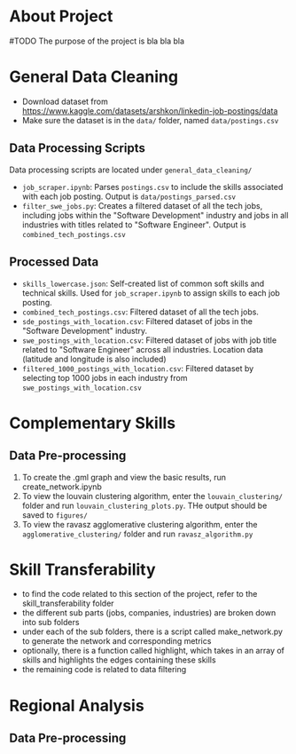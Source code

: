 # About Project
#TODO
The purpose of the project is bla bla bla

# General Data Cleaning
- Download dataset from https://www.kaggle.com/datasets/arshkon/linkedin-job-postings/data
- Make sure the dataset is in the `data/` folder, named `data/postings.csv`

## Data Processing Scripts
Data processing scripts are located under `general_data_cleaning/`
- `job_scraper.ipynb`: Parses `postings.csv` to include the skills associated with each job posting. Output is `data/postings_parsed.csv` 
- `filter_swe_jobs.py`: Creates a filtered dataset of all the tech jobs, including jobs within the "Software Development" industry and jobs in all industries with titles related to "Software Engineer". Output is `combined_tech_postings.csv`

## Processed Data
- `skills_lowercase.json`: Self-created list of common soft skills and technical skills. Used for `job_scraper.ipynb` to assign skills to each job posting.
- `combined_tech_postings.csv`: Filtered dataset of all the tech jobs.
- `sde_postings_with_location.csv`: Filtered dataset of jobs in the "Software Development" industry.
- `swe_postings_with_location.csv`: Filtered dataset of jobs with job title related to "Software Engineer" across all industries. Location data (latitude and longitude is also included)
- `filtered_1000_postings_with_location.csv`: Filtered dataset by selecting top 1000 jobs in each industry from `swe_postings_with_location.csv`


# Complementary Skills

## Data Pre-processing

1. To create the .gml graph and view the basic results, run create_network.ipynb
2. To view the louvain clustering algorithm, enter the `louvain_clustering/` folder and run `louvain_clustering_plots.py`. THe output should be saved to `figures/`
3. To view the ravasz agglomerative clustering algorithm, enter the `agglomerative_clustering/` folder and run `ravasz_algorithm.py`

# Skill Transferability

- to find the code related to this section of the project, refer to the skill_transferability folder
- the different sub parts (jobs, companies, industries) are broken down into sub folders
- under each of the sub folders, there is a script called make_network.py to generate the network and corresponding metrics
- optionally, there is a function called highlight, which takes in an array of skills and highlights the edges containing these skills
- the remaining code is related to data filtering

# Regional Analysis
## Data Pre-processing
